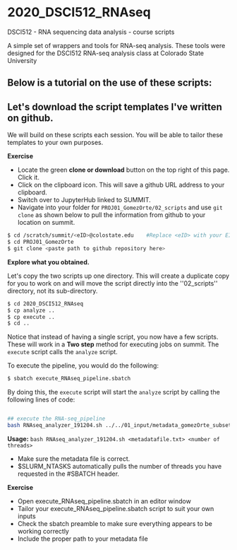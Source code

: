 # 2020_DSCI512_RNAseq
DSCI512 - RNA sequencing data analysis - course scripts

A simple set of wrappers and tools for RNA-seq analysis. These tools were designed for the DSCI512 RNA-seq analysis class at Colorado State University

Below is a tutorial on the use of these scripts:
----


## Let's download the script templates I've written on github.

We will build on these scripts each session.
You will be able to tailor these templates to your own purposes.


**Exercise**

  * Locate the green **clone or download** button on the top right of this page. Click it.
  * Click on the clipboard icon. This will save a github URL address to your clipboard.
  * Switch over to JupyterHub linked to SUMMIT.
  * Navigate into your folder for `PROJ01_GomezOrte/02_scripts` and use `git clone` as shown below to pull the information from github to your location on summit.
  
```bash
$ cd /scratch/summit/<eID>@colostate.edu    #Replace <eID> with your EID
$ cd PROJ01_GomezOrte
$ git clone <paste path to github repository here>
```

**Explore what you obtained.**

Let's copy the two scripts up one directory. This will create a duplicate copy for you to work on and will move the script directly into the ''02_scripts'' directory, not its sub-directory.

```bash
$ cd 2020_DSCI512_RNAseq
$ cp analyze ..
$ cp execute ..
$ cd ..
```

Notice that instead of having a single script, you now have a few scripts. These will work in a **Two step** method for executing jobs on summit. The `execute` script calls the `analyze` script.

To execute the pipeline, you would do the following:

```bash
$ sbatch execute_RNAseq_pipeline.sbatch
```

By doing this, the `execute` script will start the `analyze` script by calling the following lines of code:

```bash

## execute the RNA-seq_pipeline
bash RNAseq_analyzer_191204.sh ../../01_input/metadata_gomezOrte_subset.txt $SLURM_NTASKS
```

**Usage:** `bash RNAseq_analyzer_191204.sh <metadatafile.txt> <number of threads>`
   *  Make sure the metadata file is correct.
   *  $SLURM_NTASKS automatically pulls the number of threads you have requested in the #SBATCH header.

**Exercise**
  * Open execute_RNAseq_pipeline.sbatch in an editor window
  * Tailor your execute_RNAseq_pipeline.sbatch script to suit your own inputs
  * Check the sbatch preamble to make sure everything appears to be working correctly
  * Include the proper path to your metadata file
